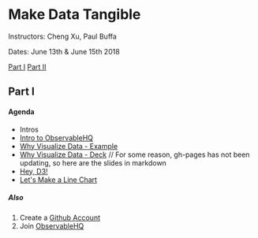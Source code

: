 # Make Data Tangible

Instructors: Cheng Xu, Paul Buffa

Dates: June 13th & June 15th 2018

[Part I](https://itp.nyu.edu/camp2018/session24)
[Part II](https://itp.nyu.edu/camp2018/session25)

## Part I

#### Agenda

 * Intros
 * [Intro to ObservableHQ](https://beta.observablehq.com/@mbostock/introduction-to-notebooks)
 * [Why Visualize Data - Example](https://beta.observablehq.com/@pstuffa/why-visualize-data)
 * [Why Visualize Data - Deck](https://github.com/pstuffa/pstuffa.github.io/blob/master/itp-workshop/deck.md) // For some reason, gh-pages has not been updating, so here are the slides in markdown
 * [Hey, D3!](https://beta.observablehq.com/@pstuffa/hey-d3)
 * [Let's Make a Line Chart](https://beta.observablehq.com/@pstuffa/lets-make-a-line-chart)

##### Also

 1. Create a [Github Account](https://github.com/)
 2. Join [ObservableHQ](https://beta.observablehq.com/)